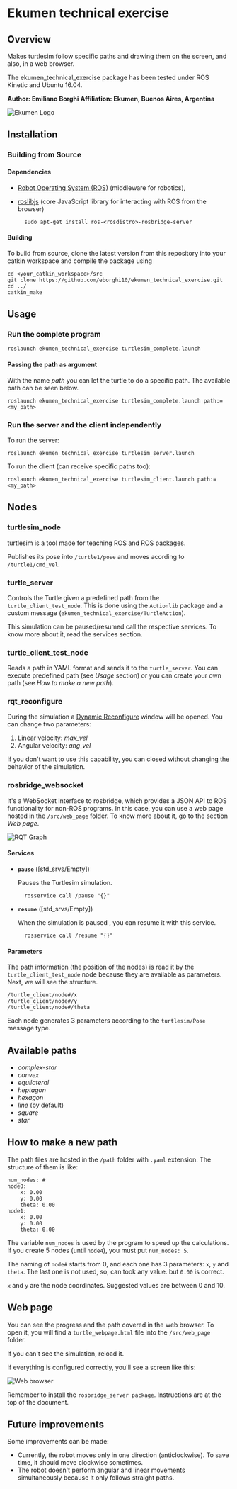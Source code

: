 # Ekumen technical exercise

## Overview

Makes turtlesim follow specific paths and drawing them on the screen, and also, in a web browser.

The ekumen_technical_exercise package has been tested under ROS Kinetic and Ubuntu 16.04.

**Author: Emiliano Borghi**
**Affiliation: Ekumen, Buenos Aires, Argentina**

![Ekumen Logo](doc/ekumen-logo.png)


## Installation

### Building from Source

#### Dependencies

- [Robot Operating System (ROS)](http://wiki.ros.org) (middleware for robotics),
- [roslibjs](http://wiki.ros.org/roslibjs) (core JavaScript library for interacting with ROS from the browser)

		sudo apt-get install ros-<rosdistro>-rosbridge-server


#### Building

To build from source, clone the latest version from this repository into your catkin workspace and compile the package using

	cd <your_catkin_workspace>/src
	git clone https://github.com/eborghi10/ekumen_technical_exercise.git
	cd ../
	catkin_make


## Usage

### Run the complete program

	roslaunch ekumen_technical_exercise turtlesim_complete.launch

#### Passing the path as argument

With the name *path* you can let the turtle to do a specific path. The available path can be seen below.

	roslaunch ekumen_technical_exercise turtlesim_complete.launch path:=<my_path>

### Run the server and the client independently

To run the server:
	
    roslaunch ekumen_technical_exercise turtlesim_server.launch

To run the client (can receive specific paths too):

    roslaunch ekumen_technical_exercise turtlesim_client.launch path:=<my_path>

## Nodes

### turtlesim_node

turtlesim is a tool made for teaching ROS and ROS packages.

Publishes its pose into `/turtle1/pose` and moves acording to `/turtle1/cmd_vel`.

### turtle_server

Controls the Turtle given a predefined path from the `turtle_client_test_node`. This is done using the `Actionlib` package and a custom message (`ekumen_technical_exercise/TurtleAction`).

This simulation can be paused/resumed call the respective services. To know more about it, read the services section.

### turtle_client_test_node

Reads a path in YAML format and sends it to the `turtle_server`. You can execute predefined path (see *Usage* section) or you can create your own path (see *How to make a new path*).

### rqt_reconfigure

During the simulation a [Dynamic Reconfigure](http://wiki.ros.org/dynamic_reconfigure) window will be opened. You can change two parameters:

 1. Linear velocity: *max_vel*
 2. Angular velocity: *ang_vel*

If you don't want to use this capability, you can closed without changing the behavior of the simulation.

### rosbridge_websocket

It's a WebSocket interface to rosbridge, which provides a JSON API to ROS functionality for non-ROS programs. In this case, you can use a web page hosted in the `/src/web_page` folder. To know more about it, go to the section *Web page*.


![RQT Graph](doc/rosgraph.png)


#### Services

* **`pause`** ([std_srvs/Empty])

	Pauses the Turtlesim simulation.

		rosservice call /pause "{}"

* **`resume`** ([std_srvs/Empty])

	When the simulation is paused , you can resume it with this service.

		rosservice call /resume "{}"

#### Parameters

The path information (the position of the nodes) is read it by the `turtle_client_test_node` node because they are available as parameters. Next, we will see the structure.

    /turtle_client/node#/x
    /turtle_client/node#/y
    /turtle_client/node#/theta

Each node generates 3 parameters according to the `turtlesim/Pose` message type.

## Available paths

 - *complex-star*
 - *convex*
 - *equilateral*
 - *heptagon*
 - *hexagon*
 - *line*  (by default)
 - *square*
 - *star*


## How to make a new path

The path files are hosted in the `/path` folder with `.yaml` extension. The structure of them is like:

    num_nodes: #
    node0:
	    x: 0.00
	    y: 0.00
	    theta: 0.00
	node1:
		x: 0.00
		y: 0.00
		theta: 0.00

The variable `num_nodes` is used by the program to speed up the calculations. If you create 5 nodes (until `node4`), you must put `num_nodes: 5`.

The naming of `node#` starts from 0, and each one has 3 parameters: `x`, `y` and `theta`. The last one is not used, so, can took any value. but `0.00` is correct.

`x` and `y` are the node coordinates. Suggested values are between 0 and 10.


## Web page

You can see the progress and the path covered in the web browser. To open it, you will find a `turtle_webpage.html` file into the `/src/web_page` folder.

If you can't see the simulation, reload it.

If everything is configured correctly, you'll see a screen like this:

![Web browser](doc/web-browser.png)

Remember to install the `rosbridge_server package`. Instructions are at the top of the document.

## Future improvements

Some improvements can be made:

 - Currently, the robot moves only in one direction (anticlockwise). To save time, it should move clockwise sometimes.
 - The robot doesn't perform angular and linear movements simultaneously because it only follows straight paths.